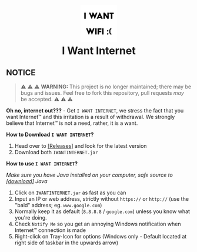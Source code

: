 <h1 align="center">
<img src="src/assets/icon.png" alt="Icon" width="100" height="100">
<br>
I Want Internet
<br>
</h1>

## NOTICE
> :warning: :warning: :warning: **WARNING:** This project is no longer maintained; there may be bugs and issues. Feel free to fork this repository, pull requests *may* be accepted. :warning: :warning: :warning:

**Oh no, internet out???** -
Get `I WANT INTERNET`, we stress the fact that you want Internet™ and this irritation is a result of withdrawal. We strongly believe that Internet™ is not a need, rather, it is a want.

**How to Download `I WANT INTERNET`?**
1. Head over to [[Releases]](https://github.com/itsmarsss/I-WANT-INTERNET/releases) and look for the latest version
2. Download both `IWANTINTERNET.jar`

**How to use `I WANT INTERNET`?**

*Make sure you have Java installed on your computer, safe source to [[download]](https://www.oracle.com/java/technologies/downloads/) Java*
1. Click on `IWANTINTERNET.jar` as fast as you can
2. Input an IP or web address, strictly without `https://` or `http://` (use the "bald" address; eg. `www.google.com`)
3. Normally keep it as default (`8.8.8.8` / `google.com`) unless you know what you're doing.
4. Check `Notify Me` so you get an annoying Windows notification when Internet™ connection is made
5. Right-click on Tray-Icon for options (Windows only - Default located at right side of taskbar in the upwards arrow)